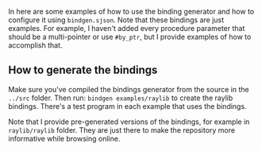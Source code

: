 In here are some examples of how to use the binding generator and how to configure it using `bindgen.sjson`. Note that these bindings are just examples. For example, I haven't added every procedure parameter that should be a multi-pointer or use `#by_ptr`, but I provide examples of how to accomplish that.

## How to generate the bindings

Make sure you've compiled the bindings generator from the source in the `../src` folder. Then run:
`bindgen examples/raylib` to create the raylib bindings. There's a test program in each example that uses the bindings.

Note that I provide pre-generated versions of the bindings, for example in `raylib/raylib` folder. They are just there to make the repository more informative while browsing online.